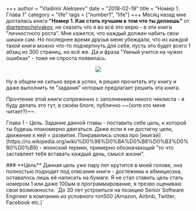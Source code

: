 +++
author = "Vladimir Alekseev"
date = "2018-02-19"
title = "Номер 1. Глава 1"
category = "life"
tags = ["number1", "life"]
+++
Месяц назад мне досталась книга **"Номер 1. Как стать лучшим в том что ты делаешь"** от [@artempchelyakov](https://www.instagram.com/artempchelyakov/), не сказать что я во всё это верю - в эти книги "личностного роста". Мне кажется, что каждый должен набить свои шишки сам. Но последнее время друзья меня убеждали, что из каждой такой книги можно что-то подчерпнуть для себя, пусть это будет всего 1 абзац из 300 страниц, но всё же. Да и фраза "Умный учится на чужих ошибках" - тоже не спроста появилась.
<center><img class="post-img" src="/posts/number1/photo1.jpg"></center>
<br/>
Ну в общем не сильно веря в успех, я решил прочитать эту книгу и даже выполнить те "задания" которые предлагает решить эта книга. 
<br/>
<p> Прочтение этой книги сопряженно с заполнением некого чеклиста - я буду делать это тут, в своём блоге, публично ~~(хотя кто меня читает?)~~. </p>
<p> Глава 1 - Цель. Задание данной главы - поставить себе цель, к которой ты будешь планомерно двигаться. Даже если я не достигну цели, движение к ней = развитие. Понравились слова про [икигай](https://ru.wikipedia.org/wiki/%D0%98%D0%BA%D0%B8%D0%B3%D0%B0%D0%B9) - японский термин, примерно обозначающий "то что заставляет тебя вставать каждый день, смысл жизни".</p>
### **Цель**
Данная цель уже пару лет крутится в моей голове, она полностью подходит под описание книги - достежима и абмициозна, оставалось лишь её написать на бумаге. Я не стал ставить цель стать номером 1 или даже 100ым в программирование, я трезво оцениваю свои возможности.  
`До 30 лет устроиться на позицию Senior Software Engineer в компанию из условного топ500 (Amazon, Airbnb, Twitter, Facebook etc.)` 